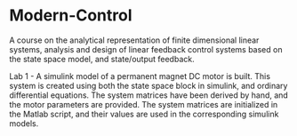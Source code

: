 # Modern-Control
A course on the analytical representation of finite dimensional linear systems, analysis and design of linear feedback control systems based on the state space model, and state/output feedback. 

Lab 1 - A simulink model of a permanent magnet DC motor is built. This system is created using both the state space block in simulink, and ordinary differential equations. The system matrices have been derived by hand, and the motor parameters are provided. The system matrices are initialized in the Matlab script, and their values are used in the corresponding simulink models. 
